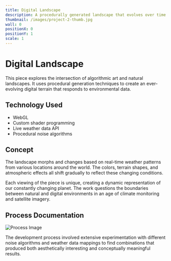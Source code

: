 ```yaml
---
title: Digital Landscape
description: A procedurally generated landscape that evolves over time
thumbnail: /images/project-2-thumb.jpg
wall: 0
positionX: 0
positionY: 1
scale: 1
---
```


# Digital Landscape

This piece explores the intersection of algorithmic art and natural landscapes. It uses procedural generation techniques to create an ever-evolving digital terrain that responds to environmental data.

## Technology Used

- WebGL
- Custom shader programming
- Live weather data API
- Procedural noise algorithms

## Concept

The landscape morphs and changes based on real-time weather patterns from various locations around the world. The colors, terrain shapes, and atmospheric effects all shift gradually to reflect these changing conditions.

Each viewing of the piece is unique, creating a dynamic representation of our constantly changing planet. The work questions the boundaries between natural and digital environments in an age of climate monitoring and satellite imagery.

## Process Documentation

![Process Image](/images/project-2-process.jpg)

The development process involved extensive experimentation with different noise algorithms and weather data mappings to find combinations that produced both aesthetically interesting and conceptually meaningful results. 